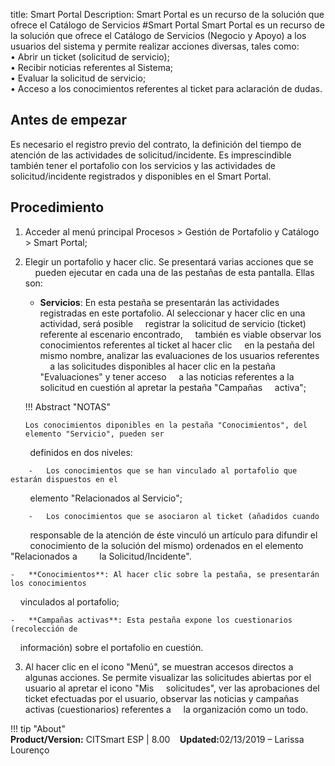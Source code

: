 title:  Smart Portal
Description: Smart Portal es un recurso de la solución que ofrece el Catálogo de Servicios
#Smart Portal
Smart Portal es un recurso de la solución que ofrece el Catálogo de Servicios (Negocio y Apoyo) a los usuarios del sistema y permite realizar acciones diversas, tales como:  
•	Abrir un ticket (solicitud de servicio);  
•	Recibir noticias referentes al Sistema;  
•	Evaluar la solicitud de servicio;  
•	Acceso a los conocimientos referentes al ticket para aclaración de dudas.  

Antes de empezar 
-----------------

Es necesario el registro previo del contrato, la definición del tiempo de atención
de las actividades de solicitud/incidente. Es imprescindible también tener el portafolio
con los servicios y las actividades de solicitud/incidente registrados y disponibles
en el Smart Portal.

Procedimiento 
-------------

1.  Acceder al menú principal Procesos \> Gestión de
    Portafolio y Catálogo \> Smart Portal;

2.  Elegir un portafolio y hacer clic. Se presentará varias acciones que se
    pueden ejecutar en cada una de las pestañas de esta pantalla. Ellas son:

    -   **Servicios**: En esta pestaña se presentarán las actividades registradas 
    en este portafolio. Al seleccionar y hacer clic en una actividad, será posible
    registrar la solicitud de servicio (ticket) referente al escenario encontrado,
    también es viable observar los conocimientos referentes al ticket al hacer clic
    en la pestaña del mismo nombre, analizar las evaluaciones de los usuarios referentes
    a las solicitudes disponibles al hacer clic en la pestaña "Evaluaciones" y tener acceso
    a las noticias referentes a la solicitud en cuestión al apretar la pestaña "Campañas
    activa";

    !!! Abstract "NOTAS"  

        Los conocimientos diponibles en la pestaña "Conocimientos", del elemento "Servicio", pueden ser
        definidos en dos niveles:

        -   Los conocimientos que se han vinculado al portafolio que estarán dispuestos en el
        elemento "Relacionados al Servicio";

        -   Los conocimientos que se asociaron al ticket (añadidos cuando
        responsable de la atención de éste vinculó un artículo para difundir el
        conocimiento de la solución del mismo) ordenados en el elemento "Relacionados a
        la Solicitud/Incidente".  

    -   **Conocimientos**: Al hacer clic sobre la pestaña, se presentarán los conocimientos
    vinculados al portafolio;

    -   **Campañas activas**: Esta pestaña expone los cuestionarios (recolección de
    información) sobre el portafolio en cuestión.

3.  Al hacer clic en el icono "Menú", se muestran accesos directos a algunas acciones.
    Se permite visualizar las solicitudes abiertas por el usuario al apretar el icono "Mis
    solicitudes", ver las aprobaciones del ticket efectuadas por el usuario,
    observar las noticias y campañas activas (cuestionarios) referentes a
    la organización como un todo.  
    
!!! tip "About"  
    <b>Product/Version:</b> CITSmart ESP | 8.00 &nbsp;&nbsp;
    <b>Updated:</b>02/13/2019 – Larissa Lourenço  
   
